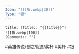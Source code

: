 ```yaml
---
Icon: "![[银.webp|30]]"
Type: "银"
---
```

```ad-ed-ha-silver
title: (Title:: "{{title}}")
![[银.webp|100]]
(Comment:: "")
```

#英雄传说/创之轨迹/奖杯  #奖杯 #银